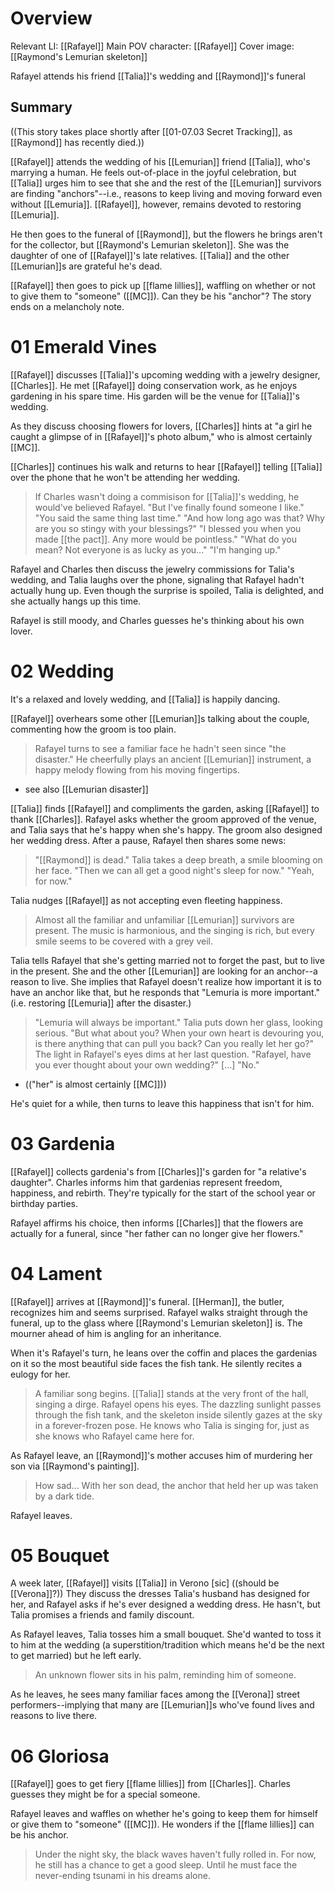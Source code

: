 # Overview
Relevant LI: [[Rafayel]]
Main POV character: [[Rafayel]]
Cover image: [[Raymond's Lemurian skeleton]]

Rafayel attends his friend [[Talia]]'s wedding and [[Raymond]]'s funeral

## Summary
((This story takes place shortly after [[01-07.03 Secret Tracking]], as [[Raymond]] has recently died.))

[[Rafayel]] attends the wedding of his [[Lemurian]] friend [[Talia]], who's marrying a human. He feels out-of-place in the joyful celebration, but [[Talia]] urges him to see that she and the rest of the [[Lemurian]] survivors are finding "anchors"--i.e., reasons to keep living and moving forward even without [[Lemuria]]. [[Rafayel]], however, remains devoted to restoring [[Lemuria]].

He then goes to the funeral of [[Raymond]], but the flowers he brings aren't for the collector, but [[Raymond's Lemurian skeleton]]. She was the daughter of one of [[Rafayel]]'s late relatives. [[Talia]] and the other [[Lemurian]]s are grateful he's dead.

[[Rafayel]] then goes to pick up [[flame lillies]], waffling on whether or not to give them to "someone" ([[MC]]). Can they be his "anchor"? The story ends on a melancholy note.

# 01 Emerald Vines
[[Rafayel]] discusses [[Talia]]'s upcoming wedding with a jewelry designer, [[Charles]]. He met [[Rafayel]] doing conservation work, as he enjoys gardening in his spare time. His garden will be the venue for [[Talia]]'s wedding.

As they discuss choosing flowers for lovers, [[Charles]] hints at "a girl he caught a glimpse of in [[Rafayel]]'s photo album," who is almost certainly [[MC]].

[[Charles]] continues his walk and returns to hear [[Rafayel]] telling [[Talia]] over the phone that he won't be attending her wedding.

> If Charles wasn't doing a commisison for [[Talia]]'s wedding, he would've believed Rafayel.
> "But I've finally found someone I like."
> "You said the same thing last time."
> "And how long ago was that? Why are you so stingy with your blessings?"
> "I blessed you when you made [[the pact]]. Any more would be pointless."
> "What do you mean? Not everyone is as lucky as you..."
> "I'm hanging up."

Rafayel and Charles then discuss the jewelry commissions for Talia's wedding, and Talia laughs over the phone, signaling that Rafayel hadn't actually hung up. Even though the surprise is spoiled, Talia is delighted, and she actually hangs up this time.

Rafayel is still moody, and Charles guesses he's thinking about his own lover.

# 02 Wedding
It's a relaxed and lovely wedding, and [[Talia]] is happily dancing.

[[Rafayel]] overhears some other [[Lemurian]]s talking about the couple, commenting how the groom is too plain.

> Rafayel turns to see a familiar face he hadn't seen since "the disaster." He cheerfully plays an ancient [[Lemurian]] instrument, a happy melody flowing from his moving fingertips.
* see also [[Lemurian disaster]]

[[Talia]] finds [[Rafayel]] and compliments the garden, asking [[Rafayel]] to thank [[Charles]]. Rafayel asks whether the groom approved of the venue, and Talia says that he's happy when she's happy. The groom also designed her wedding dress. After a pause, Rafayel then shares some news:

> "[[Raymond]] is dead."
> Talia takes a deep breath, a smile blooming on her face. "Then we can all get a good night's sleep for now."
> "Yeah, for now."

Talia nudges [[Rafayel]] as not accepting even fleeting happiness.

> Almost all the familiar and unfamiliar [[Lemurian]] survivors are present. The music is harmonious, and the singing is rich, but every smile seems to be covered with a grey veil.

Talia tells Rafayel that she's getting married not to forget the past, but to live in the present. She and the other [[Lemurian]] are looking for an anchor--a reason to live. She implies that Rafayel doesn't realize how important it is to have an anchor like that, but he responds that "Lemuria is more important." (i.e. restoring [[Lemuria]] after the disaster.)

> "Lemuria will always be important." Talia puts down her glass, looking serious. "But what about you? When your own heart is devouring you, is there anything that can pull you back? Can you really let her go?"
> The light in Rafayel's eyes dims at her last question.
> "Rafayel, have you ever thought about your own wedding?"
> [...]
> "No."
* (("her" is almost certainly [[MC]]))

He's quiet for a while, then turns to leave this happiness that isn't for him.

# 03 Gardenia
[[Rafayel]] collects gardenia's from [[Charles]]'s garden for "a relative's daughter". Charles informs him that gardenias represent freedom, happiness, and rebirth. They're typically for the start of the school year or birthday parties.

Rafayel affirms his choice, then informs [[Charles]] that the flowers are actually for a funeral, since "her father can no longer give her flowers."

# 04 Lament
[[Rafayel]] arrives at [[Raymond]]'s funeral. [[Herman]], the butler, recognizes him and seems surprised. Rafayel walks straight through the funeral, up to the glass where [[Raymond's Lemurian skeleton]] is. The mourner ahead of him is angling for an inheritance.

When it's Rafayel's turn, he leans over the coffin and places the gardenias on it so the most beautiful side faces the fish tank. He silently recites a eulogy for her.

> A familiar song begins.
> [[Talia]] stands at the very front of the hall, singing a dirge. Rafayel opens his eyes. The dazzling sunlight passes through the fish tank, and the skeleton inside silently gazes at the sky in a forever-frozen pose.
> He knows who Talia is singing for, just as she knows who Rafayel came here for.

As Rafayel leave, an [[Raymond]]'s mother accuses him of murdering her son via [[Raymond's painting]].

> How sad... With her son dead, the anchor that held her up was taken by a dark tide.

Rafayel leaves.

# 05 Bouquet
A week later, [[Rafayel]] visits [[Talia]] in Verono [sic] ((should be [[Verona]]?)) They discuss the dresses Talia's husband has designed for her, and Rafayel asks if he's ever designed a wedding dress. He hasn't, but Talia promises a friends and family discount.

As Rafayel leaves, Talia tosses him a small bouquet. She'd wanted to toss it to him at the wedding (a superstition/tradition which means he'd be the next to get married) but he left early.

> An unknown flower sits in his palm, reminding him of someone.

As he leaves, he sees many familiar faces among the [[Verona]] street performers--implying that many are [[Lemurian]]s who've found lives and reasons to live there.

# 06 Gloriosa
[[Rafayel]] goes to get fiery [[flame lillies]] from [[Charles]]. Charles guesses they might be for a special someone.

Rafayel leaves and waffles on whether he's going to keep them for himself or give them to "someone" ([[MC]]). He wonders if the [[flame lillies]] can be his anchor.

> Under the night sky, the black waves haven't fully rolled in. For now, he still has a chance to get a good sleep.
> Until he must face the never-ending tsunami in his dreams alone.
